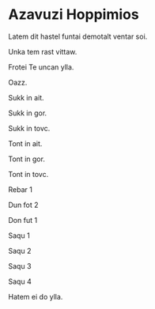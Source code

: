 # Azavuzi Hoppimios

Latem dit hastel funtai demotalt ventar soi.

Unka tem rast vittaw.

Frotei Te uncan ylla.


Oazz.


Sukk in ait.

Sukk in gor.

Sukk in tovc.


Tont in ait.

Tont in gor.

Tont in tovc.


Rebar 1


Dun fot 2

Don fut 1


Saqu 1

Saqu 2

Saqu 3

Saqu 4

Hatem ei do ylla.
